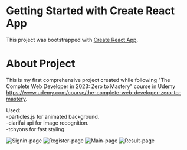 # Getting Started with Create React App

This project was bootstrapped with [Create React App](https://github.com/facebook/create-react-app).

# About Project

This is my first comprehensive project created while following  "The Complete Web Developer in 2023: Zero to Mastery" course in Udemy<br /> https://www.udemy.com/course/the-complete-web-developer-zero-to-mastery.

Used:<br />
-particles.js for animated background. <br />
-clarifai api for image recognition.<br />
-tchyons for fast styling.<br />

![Signin-page](https://user-images.githubusercontent.com/106272421/210185104-4582f2a8-d736-48f9-a8d5-cb3b45c1bafb.png)
![Register-page](https://user-images.githubusercontent.com/106272421/210185107-3fb34e98-db20-4833-b5d2-80978d34ca60.png)
![Main-page](https://user-images.githubusercontent.com/106272421/210185101-dbfad00f-e9c0-4f85-80f0-a6666fe89535.png)
![Result-page](https://user-images.githubusercontent.com/106272421/210185109-d2f882de-6f52-409d-8e50-d8ffc495f744.png)
